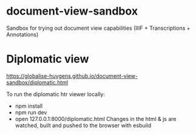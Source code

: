# document-view-sandbox
Sandbox for trying out document view capabilities (IIIF + Transcriptions + Annotations)


# Diplomatic view

https://globalise-huygens.github.io/document-view-sandbox/diplomatic.html

To run the diplomatic htr viewer locally:
- npm install
- npm run dev
- open 127.0.0.1:8000/diplomatic.html
Changes in the html & js are watched, built and pushed to the browser with esbuild
